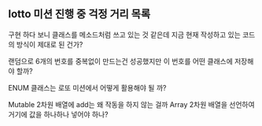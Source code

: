 ## lotto 미션 진행 중 걱정 거리 목록

구현 하다 보니 클래스를 메소드처럼 쓰고 있는 것 같은데 지금 현재 작성하고 있는
코드의 방식이 제대로 된 건가?

랜덤으로 6개의 번호를 중복없이 만드는건 성공했지만 이 번호를 어떤 클래스에 저장해야 할까?

ENUM 클래스는 로또 미션에서 어떻게 활용해야 될 까?

Mutable 2차원 배열에 add는 왜 작동을 하지 않는 걸까
Array 2차원 배열을 선언하여 거기에 값을 하나하나 넣어야 하나?



